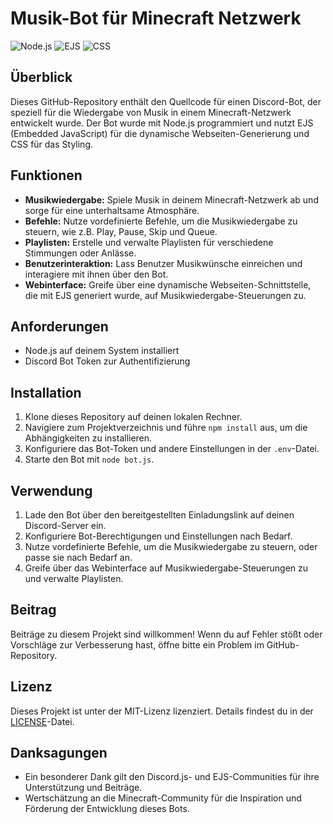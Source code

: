 # Musik-Bot für Minecraft Netzwerk

![Node.js](https://img.shields.io/badge/Node.js-Programmierung-black?style=for-the-badge&logo=node.js)
![EJS](https://img.shields.io/badge/EJS-Vorlage-black?style=for-the-badge&logo=ejs)
![CSS](https://img.shields.io/badge/CSS-Styling-black?style=for-the-badge&logo=css3)

## Überblick

Dieses GitHub-Repository enthält den Quellcode für einen Discord-Bot, der speziell für die Wiedergabe von Musik in einem Minecraft-Netzwerk entwickelt wurde. Der Bot wurde mit Node.js programmiert und nutzt EJS (Embedded JavaScript) für die dynamische Webseiten-Generierung und CSS für das Styling.

## Funktionen

- **Musikwiedergabe:** Spiele Musik in deinem Minecraft-Netzwerk ab und sorge für eine unterhaltsame Atmosphäre.
- **Befehle:** Nutze vordefinierte Befehle, um die Musikwiedergabe zu steuern, wie z.B. Play, Pause, Skip und Queue.
- **Playlisten:** Erstelle und verwalte Playlisten für verschiedene Stimmungen oder Anlässe.
- **Benutzerinteraktion:** Lass Benutzer Musikwünsche einreichen und interagiere mit ihnen über den Bot.
- **Webinterface:** Greife über eine dynamische Webseiten-Schnittstelle, die mit EJS generiert wurde, auf Musikwiedergabe-Steuerungen zu.

## Anforderungen

- Node.js auf deinem System installiert
- Discord Bot Token zur Authentifizierung

## Installation

1. Klone dieses Repository auf deinen lokalen Rechner.
2. Navigiere zum Projektverzeichnis und führe `npm install` aus, um die Abhängigkeiten zu installieren.
3. Konfiguriere das Bot-Token und andere Einstellungen in der `.env`-Datei.
4. Starte den Bot mit `node bot.js`.

## Verwendung

1. Lade den Bot über den bereitgestellten Einladungslink auf deinen Discord-Server ein.
2. Konfiguriere Bot-Berechtigungen und Einstellungen nach Bedarf.
3. Nutze vordefinierte Befehle, um die Musikwiedergabe zu steuern, oder passe sie nach Bedarf an.
4. Greife über das Webinterface auf Musikwiedergabe-Steuerungen zu und verwalte Playlisten.

## Beitrag

Beiträge zu diesem Projekt sind willkommen! Wenn du auf Fehler stößt oder Vorschläge zur Verbesserung hast, öffne bitte ein Problem im GitHub-Repository.

## Lizenz

Dieses Projekt ist unter der MIT-Lizenz lizenziert. Details findest du in der [LICENSE](LICENSE)-Datei.

## Danksagungen

- Ein besonderer Dank gilt den Discord.js- und EJS-Communities für ihre Unterstützung und Beiträge.
- Wertschätzung an die Minecraft-Community für die Inspiration und Förderung der Entwicklung dieses Bots.
